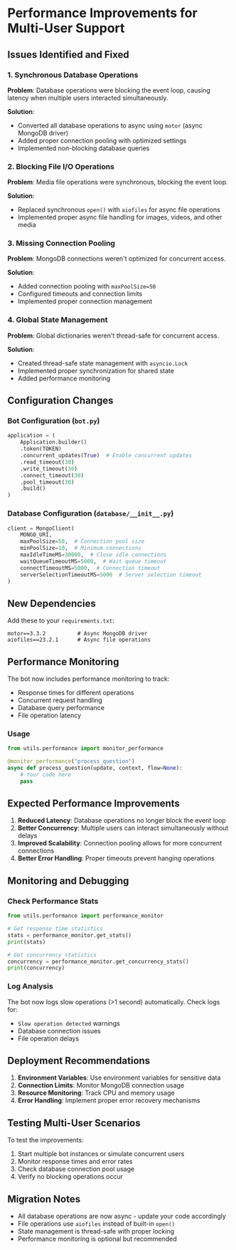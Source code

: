 # Performance Improvements for Multi-User Support

## Issues Identified and Fixed

### 1. **Synchronous Database Operations**
**Problem**: Database operations were blocking the event loop, causing latency when multiple users interacted simultaneously.

**Solution**: 
- Converted all database operations to async using `motor` (async MongoDB driver)
- Added proper connection pooling with optimized settings
- Implemented non-blocking database queries

### 2. **Blocking File I/O Operations**
**Problem**: Media file operations were synchronous, blocking the event loop.

**Solution**:
- Replaced synchronous `open()` with `aiofiles` for async file operations
- Implemented proper async file handling for images, videos, and other media

### 3. **Missing Connection Pooling**
**Problem**: MongoDB connections weren't optimized for concurrent access.

**Solution**:
- Added connection pooling with `maxPoolSize=50`
- Configured timeouts and connection limits
- Implemented proper connection management

### 4. **Global State Management**
**Problem**: Global dictionaries weren't thread-safe for concurrent access.

**Solution**:
- Created thread-safe state management with `asyncio.Lock`
- Implemented proper synchronization for shared state
- Added performance monitoring

## Configuration Changes

### Bot Configuration (`bot.py`)
```python
application = (
    Application.builder()
    .token(TOKEN)
    .concurrent_updates(True)  # Enable concurrent updates
    .read_timeout(30)
    .write_timeout(30)
    .connect_timeout(30)
    .pool_timeout(30)
    .build()
)
```

### Database Configuration (`database/__init__.py`)
```python
client = MongoClient(
    MONGO_URI, 
    maxPoolSize=50,  # Connection pool size
    minPoolSize=10,  # Minimum connections
    maxIdleTimeMS=30000,  # Close idle connections
    waitQueueTimeoutMS=5000,  # Wait queue timeout
    connectTimeoutMS=5000,  # Connection timeout
    serverSelectionTimeoutMS=5000  # Server selection timeout
)
```

## New Dependencies

Add these to your `requirements.txt`:
```
motor==3.3.2          # Async MongoDB driver
aiofiles==23.2.1      # Async file operations
```

## Performance Monitoring

The bot now includes performance monitoring to track:
- Response times for different operations
- Concurrent request handling
- Database query performance
- File operation latency

### Usage
```python
from utils.performance import monitor_performance

@monitor_performance("process_question")
async def process_question(update, context, flow=None):
    # Your code here
    pass
```

## Expected Performance Improvements

1. **Reduced Latency**: Database operations no longer block the event loop
2. **Better Concurrency**: Multiple users can interact simultaneously without delays
3. **Improved Scalability**: Connection pooling allows for more concurrent connections
4. **Better Error Handling**: Proper timeouts prevent hanging operations

## Monitoring and Debugging

### Check Performance Stats
```python
from utils.performance import performance_monitor

# Get response time statistics
stats = performance_monitor.get_stats()
print(stats)

# Get concurrency statistics
concurrency = performance_monitor.get_concurrency_stats()
print(concurrency)
```

### Log Analysis
The bot now logs slow operations (>1 second) automatically. Check logs for:
- `Slow operation detected` warnings
- Database connection issues
- File operation delays

## Deployment Recommendations

1. **Environment Variables**: Use environment variables for sensitive data
2. **Connection Limits**: Monitor MongoDB connection usage
3. **Resource Monitoring**: Track CPU and memory usage
4. **Error Handling**: Implement proper error recovery mechanisms

## Testing Multi-User Scenarios

To test the improvements:
1. Start multiple bot instances or simulate concurrent users
2. Monitor response times and error rates
3. Check database connection pool usage
4. Verify no blocking operations occur

## Migration Notes

- All database operations are now async - update your code accordingly
- File operations use `aiofiles` instead of built-in `open()`
- State management is thread-safe with proper locking
- Performance monitoring is optional but recommended
